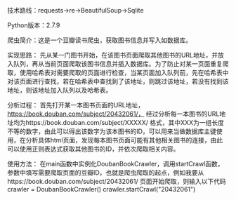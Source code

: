 技术路线：requests->re->BeautifulSoup->Sqlite

Python版本：2.7.9

爬虫简介：这是一个豆瓣读书爬虫，获取图书信息并写入如数据库。

实现思路：
先从某一门图书开始，在该图书页面爬取其他图书的URL地址，并放入队列，再从当前页面爬取该图书信息并插入数据库。为了防止对某一页面重复爬取，使用哈希表对需要爬取的页面进行检查，当某页面加入队列前，先在哈希表中对该页面进行查找，若在哈希表中查找到了该地址，则跳过该地址，若没有找到该地址，则该地址加入队列以及哈希表。

分析过程：
首先打开某一本图书页面的URL地址，https://book.douban.com/subject/20432061/， 经过分析每一本图书的URL地址均为https://book.douban.com/subject/XXXXX/ 格式，其中XXX为一组长度不等的数字，由此可以得出该数字为该本图书的ID，可以用来当做数据库主键使用，在分析具体html页面，发现每本图书页面可能有其他相关图书的连接，由此可以使用正则表达式获取其他图书的ID，并依次爬取相关内容。

使用方法：
在main函数中实例化DoubanBookCrawler，调用startCrawl函数，参数中填写需要爬取页面的豆瓣ID，也就是爬虫爬取的起点，例如我要从https://book.douban.com/subject/20432061/ 页面开始爬取，则输入以下代码    crawler = DoubanBookCrawler()
crawler.startCrawl("20432061")

